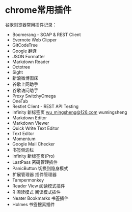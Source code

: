 # chrome常用插件


谷歌浏览器常用插件记录：

* Boomerang - SOAP & REST Client
* Evernote Web Clipper
* GitCodeTree
* Google 翻译
* JSON Formatter
* Markdown Reader
* Octotree
* Sight
* 新浪微博图床
* 谷歌上网助手
* 谷歌访问助手
* Proxy SwitchyOmega
* OneTab
* Restlet Client - REST API Testing
* Infinity 新标签页    wu_mingsheng@126.com wumingsheng
* Markdown Editor
* Markdown Viewer
* Quick Write Text Editor
* Text Editor
* Momentum
* Google Mail Checker
* 书签侧边栏
* Infinity 新标签页(Pro)
* LastPass                密码管理插件
* PanicButton             切换到隐身模式
* 扩展管理器               插件管理器
* Tampermonkey
* Reader View          阅读模式插件
* R 阅读模式            阅读模式插件
* Neater Bookmarks    书签插件
* Holmes            书签搜索插件



